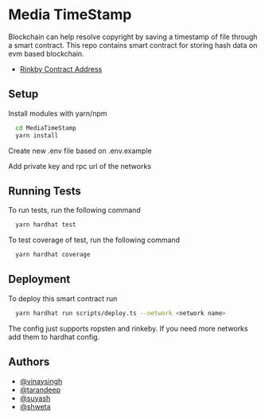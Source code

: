 
# Media TimeStamp

Blockchain can help resolve copyright by saving a timestamp of file through a smart contract.
This repo contains smart contract for storing hash data on evm based blockchain.

- [Rinkby Contract Address](https://rinkeby.etherscan.io/address/0xeaa13d1e2bc24c30f5d38d47c1000b37fdfc2710#code)


## Setup

Install modules with yarn/npm

```bash
  cd MediaTimeStamp
  yarn install
```
Create new .env file based on .env.example

Add private key and rpc url of the networks
## Running Tests

To run tests, run the following command

```bash
  yarn hardhat test
```

To test coverage of test, run the following command

```bash
  yarn hardhat coverage
```

## Deployment

To deploy this smart contract run

```bash
  yarn hardhat run scripts/deploy.ts --network <network name>
```

The config just supports ropsten and rinkeby. If you need more networks add them to hardhat config.




## Authors

- [@vinaysingh](https://github.com/vinaysingh8866)
- [@tarandeep](https://github.com/Tarandeep100)
- [@suyash]()
- [@shweta]()

